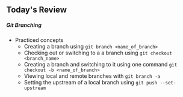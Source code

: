 ## Today's Review

##### Git Branching
* Practiced concepts
  * Creating a branch using `git branch <name_of_branch>` 
  * Checking out or switching to a a branch using `git checkout <branch_name>`
  * Creating a branch and switching to it using one command `git checkout -b <name_of_branch>`  
  * Viewing local and remote branches with `git branch -a`
  * Setting the upstream of a local branch using `git push --set-upstream`
